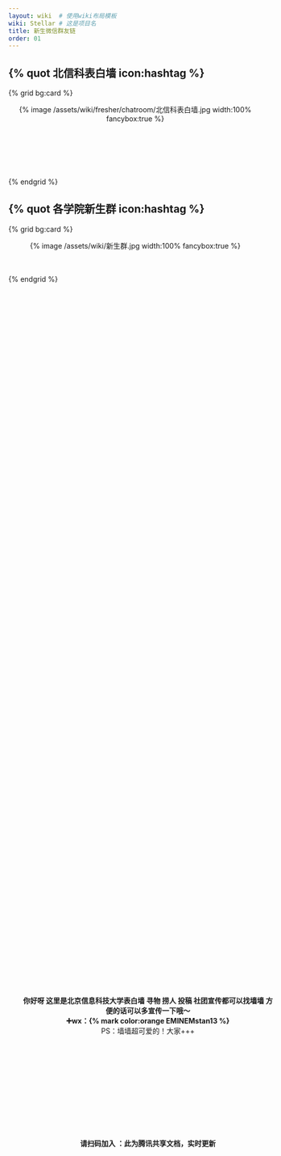 ```yaml
---
layout: wiki  # 使用wiki布局模板
wiki: Stellar # 这是项目名
title: 新生微信群友链
order: 01
---
```


## {% quot 北信科表白墙  icon:hashtag %}
{% grid bg:card %}
<!-- cell left -->
<center>
{% image /assets/wiki/fresher/chatroom/北信科表白墙.jpg width:100% fancybox:true %}
</center>
<!-- cell right -->
<div style="position: relative;
  top: 45%;
  left:50%;
  transform: translate(-45% , -50%);">
<center>
<p style=""><b>你好呀 这里是北京信息科技大学表白墙 寻物 捞人 投稿 社团宣传都可以找墙墙 方便的话可以多宣传一下哦～</br>➕wx：{% mark color:orange EMINEMstan13 %}</b></br>PS：墙墙超可爱的！大家+++</p>
<!-- <p style=""><b>辣度指数：</b>★★☆☆☆（有不辣的</p>
<p style=""><b>推荐理由：</b>走之前来之后，必吃一次冒酥肉！配菜是豆芽粉条土豆海带丝哦</p> -->
<!-- {% image /assets/wiki/fresher/food/冒酥肉3.jpg width:80% fancybox:true %} -->
<!-- <p style="">一般剪发服务价格：</p> -->
</center>
</div>
{% endgrid %}



## {% quot 各学院新生群 icon:hashtag %}
{% grid bg:card %}
<!-- cell left -->
<center>
{% image /assets/wiki/新生群.jpg width:100% fancybox:true %}
</center>
<!-- cell right -->
<div style="position: relative;
  top: 45%;
  left:50%;
  transform: translate(-45% , -50%);">
<center>
<p style=""><b>请扫码加入 ：此为腾讯共享文档，实时更新</b></p>

</center>
</div>
{% endgrid %}

